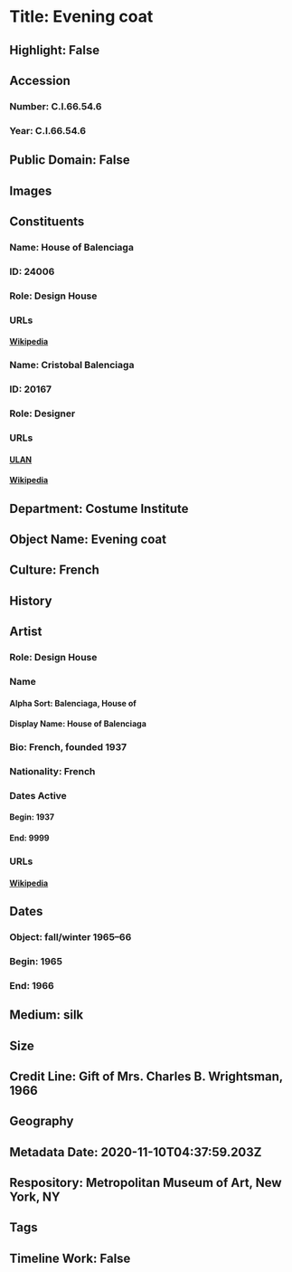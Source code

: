 # Title: Evening coat
## Highlight: False
## Accession
### Number: C.I.66.54.6
### Year: C.I.66.54.6
## Public Domain: False
## Images
## Constituents
### Name: House of Balenciaga
### ID: 24006
### Role: Design House
### URLs
#### [Wikipedia](https://www.wikidata.org/wiki/Q1530892)
### Name: Cristobal Balenciaga
### ID: 20167
### Role: Designer
### URLs
#### [ULAN](http://vocab.getty.edu/page/ulan/500069825)
#### [Wikipedia](https://www.wikidata.org/wiki/Q381088)
## Department: Costume Institute
## Object Name: Evening coat
## Culture: French
## History
## Artist
### Role: Design House
### Name
#### Alpha Sort: Balenciaga, House of
#### Display Name: House of Balenciaga
### Bio: French, founded 1937
### Nationality: French
### Dates Active
#### Begin: 1937
#### End: 9999
### URLs
#### [Wikipedia](https://www.wikidata.org/wiki/Q1530892)
## Dates
### Object: fall/winter 1965–66
### Begin: 1965
### End: 1966
## Medium: silk
## Size
## Credit Line: Gift of Mrs. Charles B. Wrightsman, 1966
## Geography
## Metadata Date: 2020-11-10T04:37:59.203Z
## Respository: Metropolitan Museum of Art, New York, NY
## Tags
## Timeline Work: False